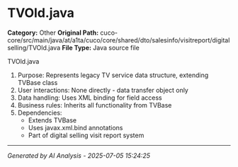 # TVOld.java

**Category:** Other
**Original Path:** cuco-core/src/main/java/at/a1ta/cuco/core/shared/dto/salesinfo/visitreport/digitalselling/TVOld.java
**File Type:** Java source file

TVOld.java
1. Purpose: Represents legacy TV service data structure, extending TVBase class
2. User interactions: None directly - data transfer object only
3. Data handling: Uses XML binding for field access
4. Business rules: Inherits all functionality from TVBase
5. Dependencies:
   - Extends TVBase
   - Uses javax.xml.bind annotations
   - Part of digital selling visit report system

---
*Generated by AI Analysis - 2025-07-05 15:24:25*
